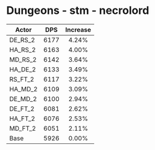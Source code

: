 # Dungeons - stm - necrolord
| Actor | DPS | Increase |
|---|:---:|:---:|
|DE_RS_2|6177|4.24%|
|HA_RS_2|6163|4.00%|
|MD_RS_2|6142|3.64%|
|HA_DE_2|6133|3.49%|
|RS_FT_2|6117|3.22%|
|HA_MD_2|6109|3.09%|
|DE_MD_2|6100|2.94%|
|DE_FT_2|6081|2.62%|
|HA_FT_2|6076|2.53%|
|MD_FT_2|6051|2.11%|
|Base|5926|0.00%|
